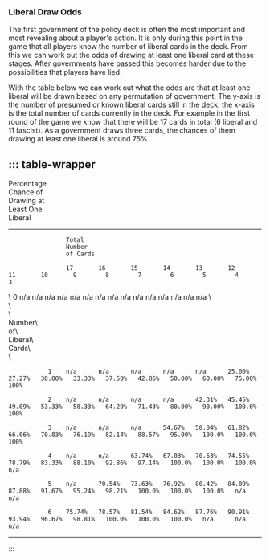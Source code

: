 ### Liberal Draw Odds

The first government of the policy deck is often the most important and most revealing about a player's action. It is only during this point in the game that all players know the number of liberal cards in the deck.  From this we can work out the odds of drawing at least one liberal card at these stages. After governments have passed this becomes harder due to the possibilities that players have lied.

With the table below we can work out what the odds are that at least one liberal will be drawn based on any permutation of government. The y-axis is the number of presumed or known liberal cards still in the deck, the x-axis is the total number of cards currently in the deck. For example in the first round of the game we know that there will be 17 cards in total (6 liberal and 11 fascist). As a government draws three cards, the chances of them drawing at least one liberal is around 75%.

::: table-wrapper
  ------------------------------------------------------------------------------------------------------------------------------------------------------
  Percentage                                                                                                                                      
  Chance of                                                                                                                                       
  Drawing at                                                                                                                                      
  Least One                                                                                                                                       
  Liberal                                                                                                                                         
  ------------ ---- -------- -------- -------- -------- -------- -------- -------- -------- -------- -------- -------- -------- -------- -------- ------
                    Total                                                                                                                         
                    Number                                                                                                                        
                    of Cards                                                                                                                      

                    17       16       15       14       13       12       11       10       9        8        7        6        5        4        3

  \            0    n/a      n/a      n/a      n/a      n/a      n/a      n/a      n/a      n/a      n/a      n/a      n/a      n/a      n/a      n/a
  \                                                                                                                                               
  \                                                                                                                                               
  \                                                                                                                                               
  Number\                                                                                                                                         
  of\                                                                                                                                             
  Liberal\                                                                                                                                        
  Cards\                                                                                                                                          
  \                                                                                                                                               

               1    n/a      n/a      n/a      n/a      n/a      25.00%   27.27%   30.00%   33.33%   37.50%   42.86%   50.00%   60.00%   75.00%   100%

               2    n/a      n/a      n/a      n/a      42.31%   45.45%   49.09%   53.33%   58.33%   64.29%   71.43%   80.00%   90.00%   100.0%   100%

               3    n/a      n/a      n/a      54.67%   58.04%   61.82%   66.06%   70.83%   76.19%   82.14%   88.57%   95.00%   100.0%   100.0%   100%

               4    n/a      n/a      63.74%   67.03%   70.63%   74.55%   78.79%   83.33%   88.10%   92.86%   97.14%   100.0%   100.0%   100.0%   n/a

               5    n/a      70.54%   73.63%   76.92%   80.42%   84.09%   87.88%   91.67%   95.24%   98.21%   100.0%   100.0%   100.0%   n/a      n/a

               6    75.74%   78.57%   81.54%   84.62%   87.76%   90.91%   93.94%   96.67%   98.81%   100.0%   100.0%   100.0%   n/a      n/a      n/a
  ------------------------------------------------------------------------------------------------------------------------------------------------------
:::

